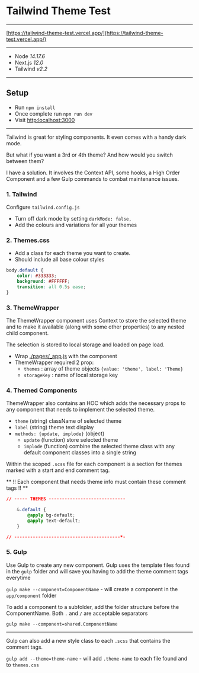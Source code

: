 # Tailwind Theme Test

---

[https://tailwind-theme-test.vercel.app/](https://tailwind-theme-test.vercel.app/)

---

- Node *14.17.6*
- Next.js *12.0*
- Tailwind *v2.2*

---

## Setup

- Run `npm install`
- Once complete run `npm run dev`
- Visit [http:localhost:3000](http:localhost:3000)

---


Tailwind is great for styling components. It even comes with a handy dark mode.

But what if you want a 3rd or 4th theme? And how would you switch between them?

I have a solution. It involves the Context API, some hooks, a High Order Component and a few Gulp commands
to combat maintenance issues.

### 1. Tailwind

Configure `tailwind.config.js`

- Turn off dark mode by setting `darkMode: false,`
- Add the colours and variations for all your themes

### 2. Themes.css

- Add a class for each theme you want to create.
- Should include all base colour styles

```css
body.default {
    color: #333333;
    background: #FFFFFF;
    transition: all 0.5s ease;
}
```

### 3. ThemeWrapper

The ThemeWrapper component uses Context to store the selected theme 
and to make it available (along with some other properties) to any nested child component.

The selection is stored to local storage and loaded on page load.

- Wrap [./pages/_app.js](_app.js) with the component
- ThemeWrapper required 2 prop:
  - `themes` : array of theme objects `{value: 'theme', label: 'Theme}`
  - `storageKey` : name of local storage key

### 4. Themed Components

ThemeWrapper also contains an HOC which adds the necessary props to any component that needs to implement the selected theme.

 - `theme` (string) className of selected theme
 - `label` (string) theme text display
 - `methods: {update, implode}` (object)
   - `update` (function) store selected theme
   - `implode` (function) combine the selected theme class with any default component classes into a single string

Within the scoped `.scss` file for each component is a section for themes marked with a start and end comment tag.

** !! Each component that needs theme info must contain these comment tags !! **

```css
// ----- THEMES -----------------------------

    &.default {
        @apply bg-default;
        @apply text-default;
    }

// ----------------------------------------*-
```

### 5. Gulp

Use Gulp to create any new component. Gulp uses the template files found in the `gulp` folder and will save you having to add the theme comment tags everytime

`gulp make --component=ComponentName` - will create a component in the `app/component` folder

To add a component to a subfolder, add the folder structure before the ComponentName. Both `.` and `/` are acceptable separators

`gulp make --component=shared.ComponentName`

---

Gulp can also add a new style class to each `.scss` that contains the comment tags.

`gulp add --theme=theme-name` - will add `.theme-name` to each file found and to `themes.css`


